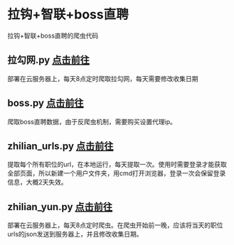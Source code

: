 # 拉钩+智联+boss直聘
拉钩+智联+boss直聘的爬虫代码


## 拉勾网.py [点击前往](https://github.com/shandongbd/lagou-boss-zhilian-data/blob/master/拉勾网.py)
部署在云服务器上，每天8点定时爬取拉勾网，每天需要修改收集日期


## boss.py [点击前往](https://github.com/shandongbd/lagou-boss-zhilian-data/blob/master/boss.py)
爬取boss直聘数据，由于反爬虫机制，需要购买设置代理ip。


## zhilian_urls.py [点击前往](https://github.com/shandongbd/lagou-boss-zhilian-data/blob/master/zhilian_urls.py)
提取每个所有职位的url，在本地运行，每天提取一次。使用时需要登录才能获取全部页面，所以新建一个用户文件夹，用cmd打开浏览器，登录一次会保留登录信息，大概2天失效。


## zhilian_yun.py [点击前往](https://github.com/shandongbd/lagou-boss-zhilian-data/blob/master/zhilian_yun.py)
部署在云服务器上，每天8点定时爬虫。在爬虫开始前一晚，应该将当天的职位urls的json发送到服务器上，并且修改收集日期。
